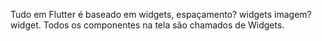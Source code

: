 Tudo em Flutter é baseado em widgets, espaçamento? widgets
imagem? widget. Todos os componentes na tela são chamados de Widgets.
